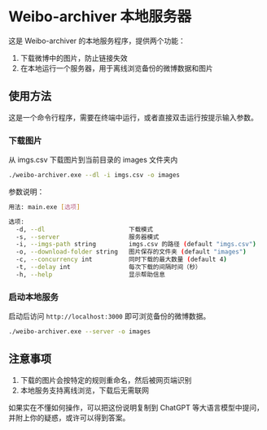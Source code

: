 # Weibo-archiver 本地服务器

这是 Weibo-archiver 的本地服务程序，提供两个功能：

1. 下载微博中的图片，防止链接失效
2. 在本地运行一个服务器，用于离线浏览备份的微博数据和图片

## 使用方法

这是一个命令行程序，需要在终端中运行，或者直接双击运行按提示输入参数。

### 下载图片

从 imgs.csv 下载图片到当前目录的 images 文件夹内

```bash
./weibo-archiver.exe --dl -i imgs.csv -o images
```

参数说明：

```bash
用法: main.exe [选项]

选项:
  -d, --dl                       下载模式
  -s, --server                   服务器模式
  -i, --imgs-path string         imgs.csv 的路径 (default "imgs.csv")
  -o, --download-folder string   图片保存的文件夹 (default "images")
  -c, --concurrency int          同时下载的最大数量 (default 4)
  -t, --delay int                每次下载的间隔时间（秒）
  -h, --help                     显示帮助信息
```

### 启动本地服务

启动后访问 `http://localhost:3000` 即可浏览备份的微博数据。

```bash
./weibo-archiver.exe --server -o images
```

## 注意事项

1. 下载的图片会按特定的规则重命名，然后被网页端识别
2. 本地服务支持离线浏览，下载后无需联网

如果实在不懂如何操作，可以把这份说明复制到 ChatGPT 等大语言模型中提问，并附上你的疑惑，或许可以得到答案。
